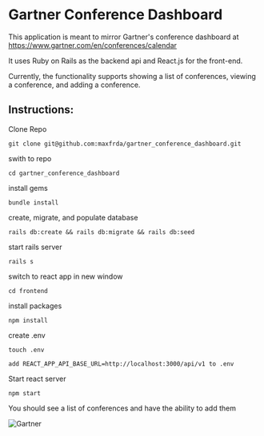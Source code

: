 # Gartner Conference Dashboard

This application is meant to mirror Gartner's conference dashboard at https://www.gartner.com/en/conferences/calendar

It uses Ruby on Rails as the backend api and React.js for the front-end.

Currently, the functionality supports showing a list of conferences, viewing a conference, and adding a conference.

## Instructions:

Clone Repo
```
git clone git@github.com:maxfrda/gartner_conference_dashboard.git
```
swith to repo
```
cd gartner_conference_dashboard
```

install gems
```
bundle install
```

create, migrate, and populate database
```
rails db:create && rails db:migrate && rails db:seed
```

start rails server
```
rails s
```

switch to react app in new window
```
cd frontend
```

install packages
```
npm install
```

create .env
```
touch .env
```
```
add REACT_APP_API_BASE_URL=http://localhost:3000/api/v1 to .env
```
Start react server
```
npm start
```


You should see a list of conferences and have the ability to add them

![Gartner](https://github.com/user-attachments/assets/b9bec2f0-d6b0-4f1f-a658-533c80098296)
